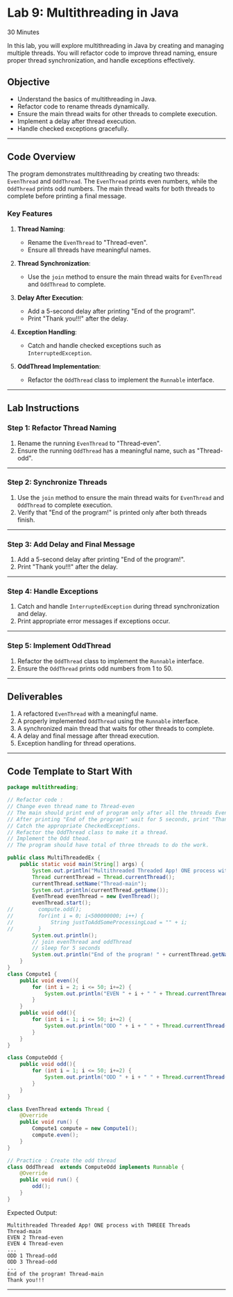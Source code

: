 # Lab 9: Multithreading in Java  
30 Minutes  

In this lab, you will explore multithreading in Java by creating and managing multiple threads. You will refactor code to improve thread naming, ensure proper thread synchronization, and handle exceptions effectively.  

## Objective  

- Understand the basics of multithreading in Java.  
- Refactor code to rename threads dynamically.  
- Ensure the main thread waits for other threads to complete execution.  
- Implement a delay after thread execution.  
- Handle checked exceptions gracefully.  

---  

## Code Overview  

The program demonstrates multithreading by creating two threads: `EvenThread` and `OddThread`. The `EvenThread` prints even numbers, while the `OddThread` prints odd numbers. The main thread waits for both threads to complete before printing a final message.  

### Key Features  

1. **Thread Naming**:  
    - Rename the `EvenThread` to "Thread-even".  
    - Ensure all threads have meaningful names.  

2. **Thread Synchronization**:  
    - Use the `join` method to ensure the main thread waits for `EvenThread` and `OddThread` to complete.  

3. **Delay After Execution**:  
    - Add a 5-second delay after printing "End of the program!".  
    - Print "Thank you!!!" after the delay.  

4. **Exception Handling**:  
    - Catch and handle checked exceptions such as `InterruptedException`.  

5. **OddThread Implementation**:  
    - Refactor the `OddThread` class to implement the `Runnable` interface.  

---  

## Lab Instructions  

### Step 1: Refactor Thread Naming  

1. Rename the running `EvenThread` to "Thread-even".  
2. Ensure the running `OddThread` has a meaningful name, such as "Thread-odd".  

---  

### Step 2: Synchronize Threads  

1. Use the `join` method to ensure the main thread waits for `EvenThread` and `OddThread` to complete execution.  
2. Verify that "End of the program!" is printed only after both threads finish.  

---  

### Step 3: Add Delay and Final Message  

1. Add a 5-second delay after printing "End of the program!".  
2. Print "Thank you!!!" after the delay.  

---  

### Step 4: Handle Exceptions  

1. Catch and handle `InterruptedException` during thread synchronization and delay.  
2. Print appropriate error messages if exceptions occur.  

---  

### Step 5: Implement OddThread  

1. Refactor the `OddThread` class to implement the `Runnable` interface.  
2. Ensure the `OddThread` prints odd numbers from 1 to 50.  

---  

## Deliverables  

1. A refactored `EvenThread` with a meaningful name.  
2. A properly implemented `OddThread` using the `Runnable` interface.  
3. A synchronized main thread that waits for other threads to complete.  
4. A delay and final message after thread execution.  
5. Exception handling for thread operations.  

---  

## Code Template to Start With  

```java
package multithreading;

// Refactor code :
// Change even thread name to Thread-even
// The main should print end of program only after all the threads EvenThread and OddThread completes execution. Hint : Thead API for methods in Thread class
// After printing "End of the program!" wait for 5 seconds, print "Thankyou!!!" and the program halts.
// Catch the appropriate CheckedExceptions.
// Refactor the OddThread class to make it a thread.
// Implement the Odd thead.
// The program should have total of three threads to do the work.

public class MultiThreadedEx {
    public static void main(String[] args) {
        System.out.println("Multithreaded Threaded App! ONE process with Three Threads");
        Thread currentThread = Thread.currentThread();
        currentThread.setName("Thread-main");
        System.out.println(currentThread.getName());
        EvenThread evenThread = new EvenThread();
        evenThread.start();
//        compute.odd();
//        for(int i = 0; i<500000000; i++) {
//            String justToAddSomeProcessingLoad = "" + i;
//        }
        System.out.println();
        // join evenThread and oddThread
        // sleep for 5 seconds
        System.out.println("End of the program! " + currentThread.getName());
    }
}
class Compute1 {
    public void even(){
        for (int i = 2; i <= 50; i+=2) {
            System.out.println("EVEN " + i + " " + Thread.currentThread().getName()) ;
        }
    }
    public void odd(){
        for (int i = 1; i <= 50; i+=2) {
            System.out.println("ODD " + i + " " + Thread.currentThread().getName()) ;
        }
    }
}

class ComputeOdd {
    public void odd(){
        for (int i = 1; i <= 50; i+=2) {
            System.out.println("ODD " + i + " " + Thread.currentThread().getName()) ;
        }
    }
}

class EvenThread extends Thread {
    @Override
    public void run() {
        Compute1 compute = new Compute1();
        compute.even();
    }
}

// Practice : Create the odd thread
class OddThread  extends ComputeOdd implements Runnable {
    @Override
    public void run() {
        odd();
    }
}

```  

Expected Output:  
```
Multithreaded Threaded App! ONE process with THREEE Threads  
Thread-main  
EVEN 2 Thread-even  
EVEN 4 Thread-even  
...  
ODD 1 Thread-odd  
ODD 3 Thread-odd  
...  
End of the program! Thread-main  
Thank you!!!  
```  
---  